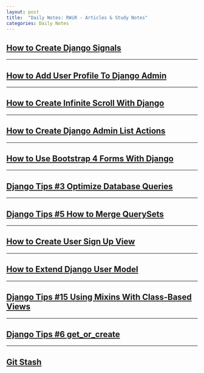```yaml
---
layout: post
title:  "Daily Notes: RWiR - Articles & Study Notes"
categories: Daily Notes
---
```


## [How to Create Django Signals](https://simpleisbetterthancomplex.com/tutorial/2016/07/28/how-to-create-django-signals.html)

---

## [How to Add User Profile To Django Admin](https://simpleisbetterthancomplex.com/tutorial/2016/11/23/how-to-add-user-profile-to-django-admin.html)

---

## [How to Create Infinite Scroll With Django](https://simpleisbetterthancomplex.com/tutorial/2017/03/13/how-to-create-infinite-scroll-with-django.html)

---

## [How to Create Django Admin List Actions](https://simpleisbetterthancomplex.com/tutorial/2017/03/14/how-to-create-django-admin-list-actions.html)
---

## [How to Use Bootstrap 4 Forms With Django](https://simpleisbetterthancomplex.com/tutorial/2018/08/13/how-to-use-bootstrap-4-forms-with-django.html)
---

## [Django Tips #3 Optimize Database Queries](https://simpleisbetterthancomplex.com/tips/2016/05/16/django-tip-3-optimize-database-queries.html)
---

## [Django Tips #5 How to Merge QuerySets](https://simpleisbetterthancomplex.com/tips/2016/06/20/django-tip-5-how-to-merge-querysets.html)
---

## [How to Create User Sign Up View](https://simpleisbetterthancomplex.com/tutorial/2017/02/18/how-to-create-user-sign-up-view.html)
---

## [How to Extend Django User Model](https://simpleisbetterthancomplex.com/tutorial/2016/07/22/how-to-extend-django-user-model.html)
---

## [Django Tips #15 Using Mixins With Class-Based Views](https://simpleisbetterthancomplex.com/tips/2016/09/27/django-tip-15-cbv-mixins.html)
---

## [Django Tips #6 get_or_create](https://simpleisbetterthancomplex.com/tips/2016/07/14/django-tip-6-get-or-create.html)

---

## [Git Stash](https://www.cnblogs.com/tocy/p/git-stash-reference.html)